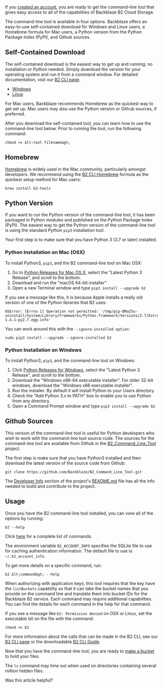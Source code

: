 If you [created an account](https://www.backblaze.com/docs/cloud-storage-get-started-with-the-ui), you are ready to get the command-line tool that gives easy access to all of the capabilities of Backblaze B2 Cloud Storage.

The command-line tool is available in four options. Backblaze offers an easy-to-use self-contained download for Windows and Linux users, a Homebrew formula for Mac users, a Python version from the Python Package Index (PyPI), and Github sources.

## Self-Contained Download

The self-contained download is the easiest way to get up and running; no installation or Python needed. Simply download the version for your operating system and run it from a command window. For detailed documentation, visit our [B2 CLI page](https://b2-command-line-tool.readthedocs.io/en/master/).

-   [Windows](https://github.com/Backblaze/B2_Command_Line_Tool/releases/download/v4.1.0/b2-windows.exe)
-   [Linux](https://github.com/Backblaze/B2_Command_Line_Tool/releases/latest/download/b2-linux)

For Mac users, Backblaze recommends Homebrew as the quickest way to get set up. Mac users may also use the Python version or Github sources, if preferred.

After you download the self-contained tool, you can learn how to use the command-line tool below. Prior to running the tool, run the following command:

```
chmod +x &lt;tool filename&gt;
```

## Homebrew

[Homebrew](https://brew.sh/) is widely used in the Mac community, particularly amongst developers. We recommend using the [B2 CLI Homebrew](https://formulae.brew.sh/formula/b2-tools) formula as the quickest setup method for Mac users:

```
brew install b2-tools
```

## Python Version

If you want to run the Python version of the command-line tool, it has been packaged in Python modules and published on the Python Package Index (PyPI). The easiest way to get the Python version of the command-line tool is using the standard Python `pip3` installation tool.

Your first step is to make sure that you have Python 3 (3.7 or later) installed.

### Python Installation on Mac (OSX)

To install Python3, `pip3`, and the B2 command-line tool on Mac OSX:

1.  Go to [Python Releases for Mac OS X](https://www.python.org/downloads/mac-osx/), select the "Latest Python 3 Release", and scroll to the bottom.
2.  Download and run the "macOS 64-bit installer"
3.  Open a new Terminal window and type `pip3 install --upgrade b2`

If you see a message like this, it is because Apple installs a really old version of one of the Python libraries that B2 uses:

```
OSError: [Errno 1] Operation not permitted: '/tmp/pip-BMa2Su-uninstall/System/Library/Frameworks/Python.framework/Versions/2.7/Extras/lib/python/six-1.4.1-py2.7.egg-info'
```

You can work around this with the `--ignore-installed option`:

```
sudo pip3 install --upgrade --ignore-installed b2
```

### Python Installation on Windows

To install Python3, `pip3`, and the command-line tool on Windows:

1.  Click [Python Releases for Windows](https://www.python.org/downloads/windows/), select the "Latest Python 3 Release", and scroll to the bottom.
2.  Download the "Windows x86-64 executable installer". For older 32-bit windows, download the "Windows x86 executable installer".
3.  Run the installer. By default it will install Python to your Users directory.
4.  Check the "Add Python 3.x to PATH" box to enable you to use Python from any directory.
5.  Open a Command Prompt window and type `pip3 install --upgrade b2`

## Github Sources

This version of the command-line tool is useful for Python developers who wish to work with the command-line tool source code. The sources for the command-line tool are available from Github in the [B2\_Command\_Line\_Tool](https://github.com/Backblaze/B2_Command_Line_Tool) project.

The first step is make sure that you have Python3 installed and then download the latest version of the source code from Github:

```
git clone https://github.com/Backblaze/B2_Command_Line_Tool.git
```

The [Developer Info](https://github.com/Backblaze/B2_Command_Line_Tool#developer-info) section of the project's [README.md](https://github.com/Backblaze/B2_Command_Line_Tool#b2-command-line-tool) file has all the info needed to build and contribute to the project.

## Usage

Once you have the B2 command-line tool installed, you can view all of the options by running:

```
b2 --help
```

Click [here](https://github.com/Backblaze/B2_Command_Line_Tool?tab=readme-ov-file#usage) for a complete list of commands.

The environment variable `B2_ACCOUNT_INFO` specifies the SQLite file to use for caching authentication information. The default file to use is: `~/.b2_account_info`.

To get more details on a specific command, run:

```
b2 &lt;command&gt; --help
```

When authorizing with application keys, this tool requires that the key have the `listBuckets` capability so that it can take the bucket names that you provide on the command line and translate them into bucket IDs for the Backblaze B2 service. Each command may require additional capabilities. You can find the details for each command in the help for that command.

If you see a message like `b2: Permission denied` on OSX or Linux, set the executable bit on the file with the command:

```
chmod +x b2
```

For more information about the calls that can be made in the B2 CLI, see our [B2 CLI page](https://b2-command-line-tool.readthedocs.io/en/master/) or the downloadable [B2 CLI Guide](https://f000.backblazeb2.com/file/jsonwaterfalls/B2%20CLI%20Guide.pdf).

Now that you have the command-line tool, you are ready to [make a bucket](https://www.backblaze.com/bb/docs/en/cloud-storage-create-a-bucket-with-the-cli) to hold your files.

The `ls` command may time out when used on directories containing several million hidden files.

Was this article helpful?